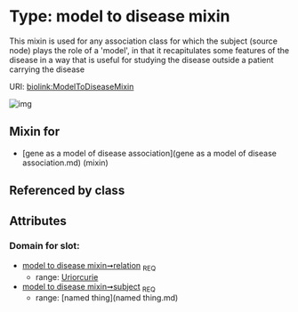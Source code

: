 
# Type: model to disease mixin


This mixin is used for any association class for which the subject (source node) plays the role of a 'model', in that it recapitulates some features of the disease in a way that is useful for studying the disease outside a patient carrying the disease

URI: [biolink:ModelToDiseaseMixin](https://w3id.org/biolink/vocab/ModelToDiseaseMixin)


![img](http://yuml.me/diagram/nofunky;dir:TB/class/\[GeneAsAModelOfDiseaseAssociation]uses%20-.->\[ModelToDiseaseMixin])

## Mixin for

 * [gene as a model of disease association](gene as a model of disease association.md) (mixin) 

## Referenced by class


## Attributes


### Domain for slot:

 * [model to disease mixin➞relation](model_to_disease_mixin_relation.md)  <sub>REQ</sub>
    * range: [Uriorcurie](type/Uriorcurie.md)
 * [model to disease mixin➞subject](model_to_disease_mixin_subject.md)  <sub>REQ</sub>
    * range: [named thing](named thing.md)
